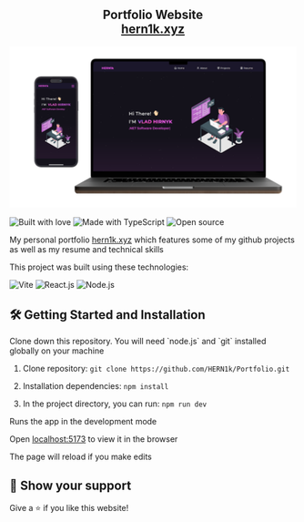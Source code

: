 <h2 align="center">
  Portfolio Website<br/>
  <a href="https://hern1k.xyz/" target="_blank">hern1k.xyz</a>
</h2>
<div align="center">
  <img alt="Demo" src="/public/readme.png" />
</div>
<p></p>

<div algin="center">
  <img alt="Built with love" src="https://forthebadge.com/images/badges/built-with-love.svg" height="30px" />
  <img alt="Made with TypeScript" src="https://forthebadge.com/images/badges/made-with-typescript.svg" height="30px" />
  <img alt="Open source" src="https://forthebadge.com/images/badges/open-source.svg" height="30px" />
</div>
<p></p>

<p>My personal portfolio <a href="https://hern1k.xyz/" target="_blank">hern1k.xyz</a> which features some of my github projects as well as my resume and technical skills</p>
<p></p>

<p>This project was built using these technologies:</p>
<p></p>

<div algin="center">
  <img alt="Vite" src="https://img.shields.io/badge/vite-%23646CFF.svg?style=for-the-badge&logo=vite&logoColor=white" height="30px" />
  <img alt="React.js" src="https://img.shields.io/badge/react-%2320232a.svg?style=for-the-badge&logo=react&logoColor=%2361DAFB" height="30px" />
  <img alt="Node.js" src="https://img.shields.io/badge/node.js-6DA55F?style=for-the-badge&logo=node.js&logoColor=white" height="30px" />
</div>
<p></p>

## 🛠 Getting Started and Installation

<p>Clone down this repository. You will need `node.js` and `git` installed globally on your machine</p>
<p></p>

1. Clone repository: `git clone https://github.com/HERN1k/Portfolio.git`

2. Installation dependencies: `npm install`

3. In the project directory, you can run: `npm run dev`

<p></p>

<p>Runs the app in the development mode</p>
<p></p>

<p>Open <a href="http://localhost:5173/" target="_blank">localhost:5173</a> to view it in the browser</p>
<p></p>

<p>The page will reload if you make edits</p>
<p></p>

## 🤩 Show your support

<p>Give a ⭐ if you like this website!</p>
